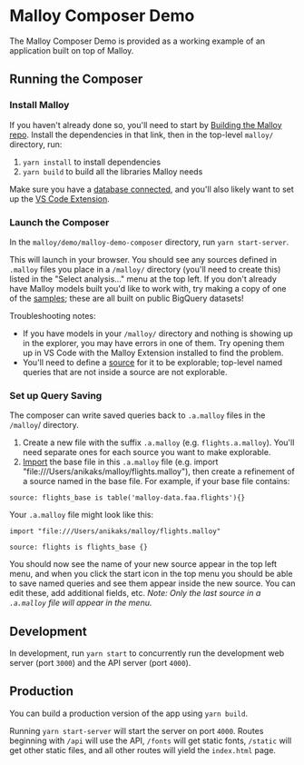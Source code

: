 # Malloy Composer Demo

The Malloy Composer Demo is provided as a working example of an application built on top of Malloy. 

## Running the Composer

### Install Malloy
If you haven't already done so, you'll need to start by [Building the Malloy repo](https://github.com/looker-open-source/malloy/blob/main/developing.md). Install the dependencies in that link, then in the top-level `malloy/` directory, run:
1. `yarn install` to install dependencies
2. `yarn build` to build all the libraries Malloy needs

Make sure you have a [database connected](https://looker-open-source.github.io/malloy/documentation/connection_instructions.html), and you'll also likely want to set up the [VS Code Extension](https://github.com/looker-open-source/malloy#installing-the-extension).

### Launch the Composer

In the `malloy/demo/malloy-demo-composer` directory, run `yarn start-server`. 

This will launch in your browser. You should see any sources defined in `.malloy` files you place in a `/malloy/` directory (you'll need to create this) listed in the "Select analysis..." menu at the top left. If you don't already have Malloy models built you'd like to work with, try making a copy of one of the [samples](https://github.com/looker-open-source/malloy/tree/main/samples); these are all built on public BigQuery datasets!

Troubleshooting notes: 
- If you have models in your `/malloy/` directory and nothing is showing up in the explorer, you may have errors in one of them. Try opening them up in VS Code with the Malloy Extension installed to find the problem.
- You'll need to define a [source](https://looker-open-source.github.io/malloy/documentation/language/source.html) for it to be explorable; top-level named queries that are not inside a source are not explorable.

### Set up Query Saving
The composer can write saved queries back to `.a.malloy` files in the `/malloy`/ directory.
1. Create a new file with the suffix `.a.malloy` (e.g. `flights.a.malloy`). You'll need separate ones for each source you want to make explorable.
2. [Import](https://looker-open-source.github.io/malloy/documentation/language/imports.html) the base file in this `.a.malloy` file (e.g. import "file:///Users/anikaks/malloy/flights.malloy"), then create a refinement of a source named in the base file. For example, if your base file contains:

```malloy
source: flights_base is table('malloy-data.faa.flights'){}
```
Your `.a.malloy` file might look like this:
```
import "file:///Users/anikaks/malloy/flights.malloy"

source: flights is flights_base {}
```
You should now see the name of your new source appear in the top left menu, and when you click the start icon in the top menu you should be able to save named queries and see them appear inside the new source. You can edit these, add additional fields, etc. _Note: Only the last source in a `.a.malloy` file will appear in the menu._

## Development

In development, run `yarn start` to concurrently run the development web server (port `3000`) and the API server (port `4000`).

## Production

You can build a production version of the app using `yarn build`.

Running `yarn start-server` will start the server on port `4000`. Routes beginning with `/api` will use the API, `/fonts` will get static fonts, `/static` will get other static files, and all other routes will yield the `index.html` page.
